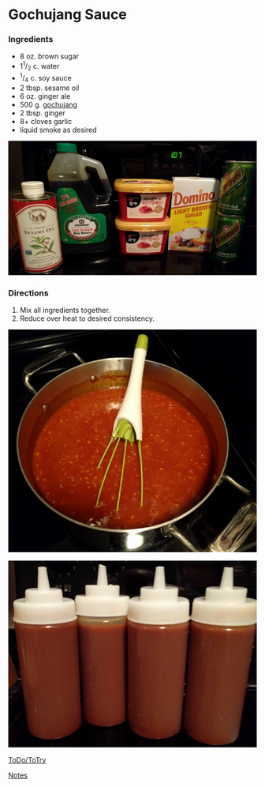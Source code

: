 # Gochujang Sauce

### Ingredients
 
 * 8 oz. brown sugar
 * 1<sup>1</sup>/<sub>2</sub> c. water
 * <sup>1</sup>/<sub>4</sub> c. soy sauce
 * 2 tbsp. sesame oil
 * 6 oz. ginger ale
 * 500 g. [gochujang](http://www.amazon.com/Chung-Jung-One-500g-Gochujang/dp/B002WTE0MQ)
 * 2 tbsp. ginger
 * 8+ cloves garlic
 * liquid smoke as desired
 
 ![Ingredients](https://raw.githubusercontent.com/rvenutolo/gochujang-sauce/master/images/ingredients.jpg)

### Directions

 1. Mix all ingredients together.
 2. Reduce over heat to desired consistency.

 ![Sauce](https://raw.githubusercontent.com/rvenutolo/gochujang-sauce/master/images/pot.jpg)
 
 ![Bottled](https://raw.githubusercontent.com/rvenutolo/gochujang-sauce/master/images/bottled.jpg)

[ToDo/ToTry](TODO.md)

[Notes](NOTES.md)
